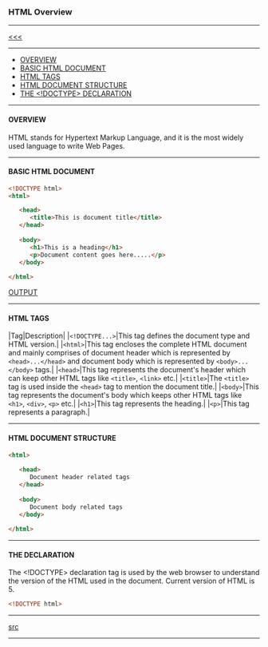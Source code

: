 
### HTML Overview

---

[<<<](https://github.com/ttltrk/WEB/blob/master/BHM/BHM.MD)

---

* <a href="#1">OVERVIEW</a>
* <a href="#2">BASIC HTML DOCUMENT</a>
* <a href="#3">HTML TAGS</a>
* <a href="#4">HTML DOCUMENT STRUCTURE</a>
* <a href="#5">THE <!DOCTYPE> DECLARATION</a>

---

<h4 id="1">OVERVIEW</h4>

HTML stands for Hypertext Markup Language, and it is the most widely used language to write Web Pages.

---

<h4 id="2">BASIC HTML DOCUMENT</h4>

```html
<!DOCTYPE html>
<html>

   <head>
      <title>This is document title</title>
   </head>
	
   <body>
      <h1>This is a heading</h1>
      <p>Document content goes here.....</p>
   </body>
	
</html>
```

[OUTPUT](http://htmlpreview.github.io/?https://github.com/ttltrk/WEB/blob/master/BHM/02/01.HTML)

---

<h4 id="3">HTML TAGS</h4>

|Tag|Description|
|```<!DOCTYPE...>```|This tag defines the document type and HTML version.|
|```<html>```|This tag encloses the complete HTML document and mainly comprises of document header which is represented by ```<head>...</head>``` and document body which is represented by ```<body>...</body>``` tags.|
|```<head>```|This tag represents the document's header which can keep other HTML tags like ```<title>```, ```<link>``` etc.|
|```<title>```|The ```<title>``` tag is used inside the ```<head>``` tag to mention the document title.|
|```<body>```|This tag represents the document's body which keeps other HTML tags like ```<h1>```, ```<div>```, ```<p>``` etc.|
|```<h1>```|This tag represents the heading.|
|```<p>```|This tag represents a paragraph.|

---

<h4 id="4">HTML DOCUMENT STRUCTURE</h4>

```html
<html>
   
   <head>
      Document header related tags
   </head>
   
   <body>
      Document body related tags
   </body>
   
</html>
```

---

<h4 id="5">THE <!DOCTYPE> DECLARATION</h4>

The <!DOCTYPE> declaration tag is used by the web browser to understand the version of the HTML used in the document. Current version of 
HTML is 5.

```html
<!DOCTYPE html>
```

---

[src](https://www.tutorialspoint.com/html/html_overview.htm)

---
